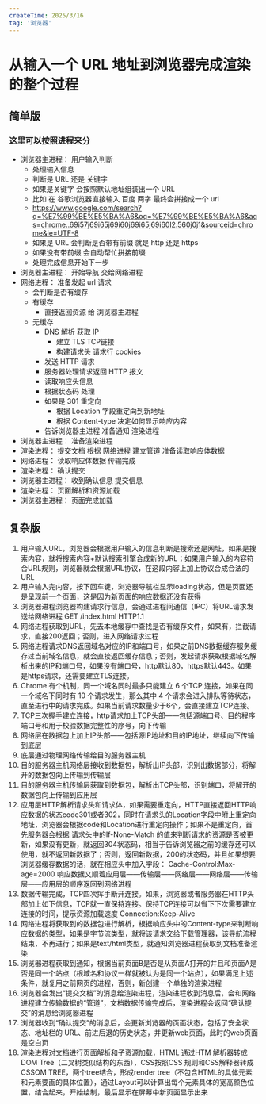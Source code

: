 ```yaml
---
createTime: 2025/3/16
tag: '浏览器'
---
```

# 从输入一个 URL 地址到浏览器完成渲染的整个过程

## 简单版

### 这里可以按照进程来分

* 浏览器主进程： 用户输入判断
  * 处理输入信息
  * 判断是 URL 还是 关键字
  * 如果是关键字 会按照默认地址组装出一个 URL
  * 比如 在 谷歌浏览器直接输入 百度 两字  最终会拼接成一个 url
  * <https://www.google.com/search?q=%E7%99%BE%E5%BA%A6&oq=%E7%99%BE%E5%BA%A6&aqs=chrome..69i57j69i65j69i60j69i65j69i60l2.560j0j1&sourceid=chrome&ie=UTF-8>
  * 如果是 URL  会判断是否带有前缀 就是  http 还是 https
  * 如果没有带前缀 会自动帮忙拼接前缀
  * 处理完成信息开始下一步
* 浏览器主进程： 开始导航 交给网络进程
* 网络进程： 准备发起 url 请求
  * 会判断是否有缓存
  * 有缓存
    * 直接返回资源 给 浏览器主进程
  * 无缓存
    * DNS 解析  获取 IP
      * 建立 TLS TCP链接
      * 构建请求头  请求行  cookies
    * 发送 HTTP 请求
    * 服务器处理请求返回 HTTP 报文
    * 读取响应头信息
    * 根据状态码 处理
    * 如果是 301 重定向
      * 根据 Location 字段重定向到新地址
      * 根据 Content-type 决定如何显示响应内容
    * 告诉浏览器主进程 准备通知 渲染进程
* 浏览器主进程： 准备渲染进程
* 渲染进程： 提交文档  根据 网络进程 建立管道 准备读取响应体数据
* 网络进程： 读取响应体数据 传输完成
* 渲染进程： 确认提交
* 浏览器主进程： 收到确认信息 提交信息
* 渲染进程： 页面解析和资源加载
* 浏览器主进程： 页面完成加载

## 复杂版

1. 用户输入URL，浏览器会根据用户输入的信息判断是搜索还是网址，如果是搜索内容，就将搜索内容+默认搜索引擎合成新的URL；如果用户输入的内容符合URL规则，浏览器就会根据URL协议，在这段内容上加上协议合成合法的URL
2. 用户输入完内容，按下回车键，浏览器导航栏显示loading状态，但是页面还是呈现前一个页面，这是因为新页面的响应数据还没有获得
3. 浏览器进程浏览器构建请求行信息，会通过进程间通信（IPC）将URL请求发送给网络进程
GET /index.html HTTP1.1
4. 网络进程获取到URL，先去本地缓存中查找是否有缓存文件，如果有，拦截请求，直接200返回；否则，进入网络请求过程
5. 网络进程请求DNS返回域名对应的IP和端口号，如果之前DNS数据缓存服务缓存过当前域名信息，就会直接返回缓存信息；否则，发起请求获取根据域名解析出来的IP和端口号，如果没有端口号，http默认80，https默认443。如果是https请求，还需要建立TLS连接。
6. Chrome 有个机制，同一个域名同时最多只能建立 6 个TCP 连接，如果在同一个域名下同时有 10 个请求发生，那么其中 4 个请求会进入排队等待状态，直至进行中的请求完成。如果当前请求数量少于6个，会直接建立TCP连接。
7. TCP三次握手建立连接，http请求加上TCP头部——包括源端口号、目的程序端口号和用于校验数据完整性的序号，向下传输
8. 网络层在数据包上加上IP头部——包括源IP地址和目的IP地址，继续向下传输到底层
9. 底层通过物理网络传输给目的服务器主机
10. 目的服务器主机网络层接收到数据包，解析出IP头部，识别出数据部分，将解开的数据包向上传输到传输层
11. 目的服务器主机传输层获取到数据包，解析出TCP头部，识别端口，将解开的数据包向上传输到应用层
12. 应用层HTTP解析请求头和请求体，如果需要重定向，HTTP直接返回HTTP响应数据的状态code301或者302，同时在请求头的Location字段中附上重定向地址，浏览器会根据code和Location进行重定向操作；如果不是重定向，首先服务器会根据 请求头中的If-None-Match 的值来判断请求的资源是否被更新，如果没有更新，就返回304状态码，相当于告诉浏览器之前的缓存还可以使用，就不返回新数据了；否则，返回新数据，200的状态码，并且如果想要浏览器缓存数据的话，就在相应头中加入字段：
Cache-Control:Max-age=2000
响应数据又顺着应用层——传输层——网络层——网络层——传输层——应用层的顺序返回到网络进程
13. 数据传输完成，TCP四次挥手断开连接。如果，浏览器或者服务器在HTTP头部加上如下信息，TCP就一直保持连接。保持TCP连接可以省下下次需要建立连接的时间，提示资源加载速度
Connection:Keep-Alive
14. 网络进程将获取到的数据包进行解析，根据响应头中的Content-type来判断响应数据的类型，如果是字节流类型，就将该请求交给下载管理器，该导航流程结束，不再进行；如果是text/html类型，就通知浏览器进程获取到文档准备渲染
15. 浏览器进程获取到通知，根据当前页面B是否是从页面A打开的并且和页面A是否是同一个站点（根域名和协议一样就被认为是同一个站点），如果满足上述条件，就复用之前网页的进程，否则，新创建一个单独的渲染进程
16. 浏览器会发出“提交文档”的消息给渲染进程，渲染进程收到消息后，会和网络进程建立传输数据的“管道”，文档数据传输完成后，渲染进程会返回“确认提交”的消息给浏览器进程
17. 浏览器收到“确认提交”的消息后，会更新浏览器的页面状态，包括了安全状态、地址栏的 URL、前进后退的历史状态，并更新web页面，此时的web页面是空白页
18. 渲染进程对文档进行页面解析和子资源加载，HTML 通过HTM 解析器转成DOM Tree（二叉树类似结构的东西），CSS按照CSS 规则和CSS解释器转成CSSOM TREE，两个tree结合，形成render tree（不包含HTML的具体元素和元素要画的具体位置），通过Layout可以计算出每个元素具体的宽高颜色位置，结合起来，开始绘制，最后显示在屏幕中新页面显示出来
